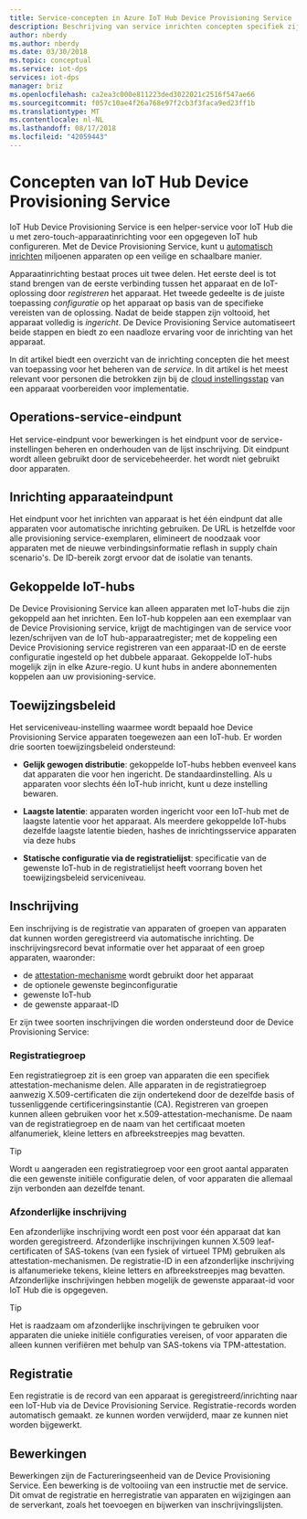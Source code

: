 ```yaml
---
title: Service-concepten in Azure IoT Hub Device Provisioning Service | Microsoft Docs
description: Beschrijving van service inrichten concepten specifiek zijn voor apparaten met de Device Provisioning Service en IoT-Hub
author: nberdy
ms.author: nberdy
ms.date: 03/30/2018
ms.topic: conceptual
ms.service: iot-dps
services: iot-dps
manager: briz
ms.openlocfilehash: ca2ea3c000e811223ded3022021c2516f547ae66
ms.sourcegitcommit: f057c10ae4f26a768e97f2cb3f3faca9ed23ff1b
ms.translationtype: MT
ms.contentlocale: nl-NL
ms.lasthandoff: 08/17/2018
ms.locfileid: "42059443"
---
```

# <a name="iot-hub-device-provisioning-service-concepts"></a>Concepten van IoT Hub Device Provisioning Service

IoT Hub Device Provisioning Service is een helper-service voor IoT Hub die u met zero-touch-apparaatinrichting voor een opgegeven IoT hub configureren. Met de Device Provisioning Service, kunt u [automatisch inrichten](concepts-auto-provisioning.md) miljoenen apparaten op een veilige en schaalbare manier.

Apparaatinrichting bestaat proces uit twee delen. Het eerste deel is tot stand brengen van de eerste verbinding tussen het apparaat en de IoT-oplossing door *registreren* het apparaat. Het tweede gedeelte is de juiste toepassing *configuratie* op het apparaat op basis van de specifieke vereisten van de oplossing. Nadat de beide stappen zijn voltooid, het apparaat volledig is *ingericht*. De Device Provisioning Service automatiseert beide stappen en biedt zo een naadloze ervaring voor de inrichting van het apparaat.

In dit artikel biedt een overzicht van de inrichting concepten die het meest van toepassing voor het beheren van de *service*. In dit artikel is het meest relevant voor personen die betrokken zijn bij de [cloud instellingsstap](about-iot-dps.md#cloud-setup-step) van een apparaat voorbereiden voor implementatie.

## <a name="service-operations-endpoint"></a>Operations-service-eindpunt

Het service-eindpunt voor bewerkingen is het eindpunt voor de service-instellingen beheren en onderhouden van de lijst inschrijving. Dit eindpunt wordt alleen gebruikt door de servicebeheerder. het wordt niet gebruikt door apparaten.

## <a name="device-provisioning-endpoint"></a>Inrichting apparaateindpunt

Het eindpunt voor het inrichten van apparaat is het één eindpunt dat alle apparaten voor automatische inrichting gebruiken. De URL is hetzelfde voor alle provisioning service-exemplaren, elimineert de noodzaak voor apparaten met de nieuwe verbindingsinformatie reflash in supply chain scenario's. De ID-bereik zorgt ervoor dat de isolatie van tenants.

## <a name="linked-iot-hubs"></a>Gekoppelde IoT-hubs

De Device Provisioning Service kan alleen apparaten met IoT-hubs die zijn gekoppeld aan het inrichten. Een IoT-hub koppelen aan een exemplaar van de Device Provisioning service, krijgt de machtigingen van de service voor lezen/schrijven van de IoT hub-apparaatregister; met de koppeling een Device Provisioning service registreren van een apparaat-ID en de eerste configuratie ingesteld op het dubbele apparaat. Gekoppelde IoT-hubs mogelijk zijn in elke Azure-regio. U kunt hubs in andere abonnementen koppelen aan uw provisioning-service.

## <a name="allocation-policy"></a>Toewijzingsbeleid

Het serviceniveau-instelling waarmee wordt bepaald hoe Device Provisioning Service apparaten toegewezen aan een IoT-hub. Er worden drie soorten toewijzingsbeleid ondersteund:

* **Gelijk gewogen distributie**: gekoppelde IoT-hubs hebben evenveel kans dat apparaten die voor hen ingericht. De standaardinstelling. Als u apparaten voor slechts één IoT-hub inricht, kunt u deze instelling bewaren.

* **Laagste latentie**: apparaten worden ingericht voor een IoT-hub met de laagste latentie voor het apparaat. Als meerdere gekoppelde IoT-hubs dezelfde laagste latentie bieden, hashes de inrichtingsservice apparaten via deze hubs

* **Statische configuratie via de registratielijst**: specificatie van de gewenste IoT-hub in de registratielijst heeft voorrang boven het toewijzingsbeleid serviceniveau.

## <a name="enrollment"></a>Inschrijving

Een inschrijving is de registratie van apparaten of groepen van apparaten dat kunnen worden geregistreerd via automatische inrichting. De inschrijvingsrecord bevat informatie over het apparaat of een groep apparaten, waaronder:
- de [attestation-mechanisme](concepts-security.md#attestation-mechanism) wordt gebruikt door het apparaat
- de optionele gewenste beginconfiguratie
- gewenste IoT-hub
- de gewenste apparaat-ID

Er zijn twee soorten inschrijvingen die worden ondersteund door de Device Provisioning Service:

### <a name="enrollment-group"></a>Registratiegroep

Een registratiegroep zit is een groep van apparaten die een specifiek attestation-mechanisme delen. Alle apparaten in de registratiegroep aanwezig X.509-certificaten die zijn ondertekend door de dezelfde basis of tussenliggende certificeringsinstantie (CA). Registreren van groepen kunnen alleen gebruiken voor het x.509-attestation-mechanisme. De naam van de registratiegroep en de naam van het certificaat moeten alfanumeriek, kleine letters en afbreekstreepjes mag bevatten.

> [!TIP]
> Wordt u aangeraden een registratiegroep voor een groot aantal apparaten die een gewenste initiële configuratie delen, of voor apparaten die allemaal zijn verbonden aan dezelfde tenant.

### <a name="individual-enrollment"></a>Afzonderlijke inschrijving

Een afzonderlijke inschrijving wordt een post voor één apparaat dat kan worden geregistreerd. Afzonderlijke inschrijvingen kunnen X.509 leaf-certificaten of SAS-tokens (van een fysiek of virtueel TPM) gebruiken als attestation-mechanismen. De registratie-ID in een afzonderlijke inschrijving is alfanumerieke tekens, kleine letters en afbreekstreepjes mag bevatten. Afzonderlijke inschrijvingen hebben mogelijk de gewenste apparaat-id voor IoT Hub die is opgegeven.

> [!TIP]
> Het is raadzaam om afzonderlijke inschrijvingen te gebruiken voor apparaten die unieke initiële configuraties vereisen, of voor apparaten die alleen kunnen verifiëren met behulp van SAS-tokens via TPM-attestation.

## <a name="registration"></a>Registratie

Een registratie is de record van een apparaat is geregistreerd/inrichting naar een IoT-Hub via de Device Provisioning Service. Registratie-records worden automatisch gemaakt. ze kunnen worden verwijderd, maar ze kunnen niet worden bijgewerkt.

## <a name="operations"></a>Bewerkingen

Bewerkingen zijn de Factureringseenheid van de Device Provisioning Service. Een bewerking is de voltooiing van een instructie met de service. Dit omvat de registratie en herregistratie van apparaten en wijzigingen aan de serverkant, zoals het toevoegen en bijwerken van inschrijvingslijsten.
